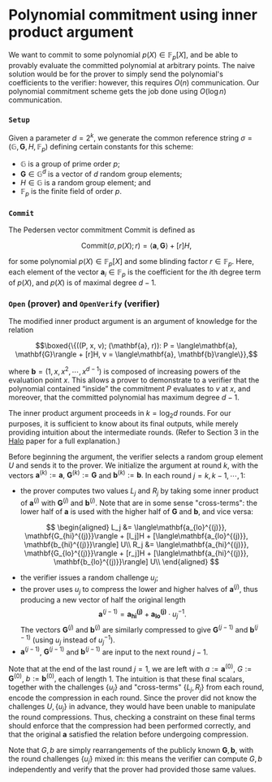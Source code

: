 # Polynomial commitment using inner product argument
We want to commit to some polynomial $p(X) \in \mathbb{F}_p[X]$, and be able to provably
evaluate the committed polynomial at arbitrary points. The naive solution would be for the
prover to simply send the polynomial's coefficients to the verifier: however, this
requires $O(n)$ communication. Our polynomial commitment scheme gets the job done using
$O(\log n)$ communication.

### `Setup`
Given a parameter $d = 2^k,$ we generate the common reference string
$\sigma = (\mathbb{G}, \mathbf{G}, H, \mathbb{F}_p)$ defining certain constants for this
scheme:
* $\mathbb{G}$ is a group of prime order $p;$
* $\mathbf{G} \in \mathbb{G}^d$ is a vector of $d$ random group elements;
* $H \in \mathbb{G}$ is a random group element; and
* $\mathbb{F}_p$ is the finite field of order $p.$

### `Commit`
The Pedersen vector commitment $\text{Commit}$ is defined as

$$\text{Commit}(\sigma, p(X); r) = \langle\mathbf{a}, \mathbf{G}\rangle + [r]H,$$

for some polynomial $p(X) \in \mathbb{F}_p[X]$ and some blinding factor
$r \in \mathbb{F}_p.$ Here, each element of the vector $\mathbf{a}_i \in \mathbb{F}_p$ is
the coefficient for the $i$th degree term of $p(X),$ and $p(X)$ is of maximal degree
$d - 1.$

### `Open` (prover) and `OpenVerify` (verifier)
The modified inner product argument is an argument of knowledge for the relation

$$\boxed{\{((P, x, v); (\mathbf{a}, r)): P = \langle\mathbf{a}, \mathbf{G}\rangle + [r]H, v = \langle\mathbf{a}, \mathbf{b}\rangle\}},$$

where $\mathbf{b} = (1, x, x^2, \cdots, x^{d-1})$ is composed of increasing powers of the
evaluation point $x.$ This allows a prover to demonstrate to a verifier that the
polynomial contained “inside” the commitment $P$ evaluates to $v$ at $x,$ and moreover,
that the committed polynomial has maximum degree $d − 1.$

The inner product argument proceeds in $k = \log_2 d$ rounds. For our purposes, it is
sufficient to know about its final outputs, while merely providing intuition about the
intermediate rounds. (Refer to Section 3 in the [Halo] paper for a full explanation.)

[Halo]: https://eprint.iacr.org/2019/1021.pdf

Before beginning the argument, the verifier selects a random group element $U$ and sends it
to the prover. We initialize the argument at round $k,$ with the vectors
$\mathbf{a}^{(k)} := \mathbf{a},$ $\mathbf{G}^{(k)} := \mathbf{G}$ and
$\mathbf{b}^{(k)} := \mathbf{b}.$ In each round $j = k, k-1, \cdots, 1$:

* the prover computes two values $L_j$ and $R_j$ by taking some inner product of
  $\mathbf{a}^{(j)}$ with $\mathbf{G}^{(j)}$ and $\mathbf{b}^{(j)}$. Note that are in some
  sense "cross-terms": the lower half of $\mathbf{a}$ is used with the higher half of
  $\mathbf{G}$ and $\mathbf{b}$, and vice versa:

$$
\begin{aligned}
L_j &= \langle\mathbf{a_{lo}^{(j)}}, \mathbf{G_{hi}^{(j)}}\rangle + [l_j]H + [\langle\mathbf{a_{lo}^{(j)}}, \mathbf{b_{hi}^{(j)}}\rangle] U\\
R_j &= \langle\mathbf{a_{hi}^{(j)}}, \mathbf{G_{lo}^{(j)}}\rangle + [r_j]H + [\langle\mathbf{a_{hi}^{(j)}}, \mathbf{b_{lo}^{(j)}}\rangle] U\\
\end{aligned}
$$

* the verifier issues a random challenge $u_j$;
* the prover uses $u_j$ to compress the lower and higher halves of $\mathbf{a}^{(j)}$,
  thus producing a new vector of half the original length 
  <!-- $$\mathbf{a}^{(j-1)} = \mathbf{a_{hi}^{(j)}}\cdot u_j^{-1} + \mathbf{a_{lo}^{(j)}}\cdot u_j.$$ -->
  $$\mathbf{a}^{(j-1)} = \mathbf{a_{hi}^{(j)}} + \mathbf{a_{lo}^{(j)}}\cdot u_j^{-1}.$$
  The vectors $\mathbf{G}^{(j)}$ and $\mathbf{b}^{(j)}$ are similarly compressed to give
  $\mathbf{G}^{(j-1)}$ and $\mathbf{b}^{(j-1)}$ (using $u_j$ instead of $u_j^{-1}$).
* $\mathbf{a}^{(j-1)}$, $\mathbf{G}^{(j-1)}$ and $\mathbf{b}^{(j-1)}$ are input to the
  next round $j - 1.$

Note that at the end of the last round $j = 1,$ we are left with $a := \mathbf{a}^{(0)}$,
$G := \mathbf{G}^{(0)}$, $b := \mathbf{b}^{(0)},$ each of length 1. The intuition is that
these final scalars, together with the challenges $\{u_j\}$ and "cross-terms"
$\{L_j, R_j\}$ from each round, encode the compression in each round. Since the prover did
not know the challenges $U, \{u_j\}$ in advance, they would have been unable to manipulate
the round compressions. Thus, checking a constraint on these final terms should enforce
that the compression had been performed correctly, and that the original $\mathbf{a}$
satisfied the relation before undergoing compression.

Note that $G, b$ are simply rearrangements of the publicly known $\mathbf{G}, \mathbf{b},$
with the round challenges $\{u_j\}$ mixed in: this means the verifier can compute $G, b$
independently and verify that the prover had provided those same values.
